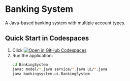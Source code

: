 # Banking System

A Java-based banking system with multiple account types.

## Quick Start in Codespaces

1. Click [![Open in GitHub Codespaces](https://github.com/codespaces/badge.svg)](https://codespaces.new/FestusNtala/BankingSystem)
2. Run the application:
   ```bash
   cd BankingSystem
   javac model/*.java service/*.java ui/*.java
   java bankingsystem.ui.BankingSystem
